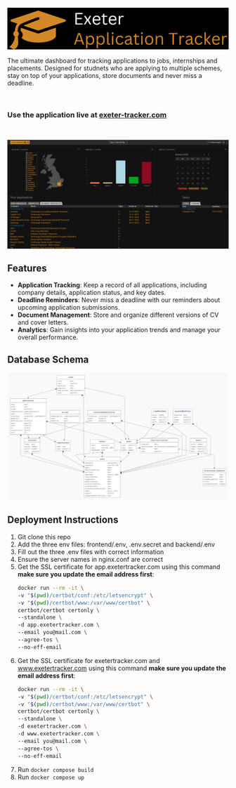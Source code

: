 ![Application tracker dashboard](./frontend/public/Long%20Logo.png)


The ultimate dashboard for tracking applications to jobs, internships and placements. Designed for studnets who are applying to multiple schemes, stay on top of your applications, store documents and never miss a deadline.

<br>

### Use the application live at [exeter-tracker.com](http://#)

<br>

![Application tracker dashboard](./frontend/public/dashboard.png)



## Features

- **Application Tracking**: Keep a record of all applications, including company details, application status, and key dates.
- **Deadline Reminders**: Never miss a deadline with our reminders about upcoming application submissions.
- **Document Management**: Store and organize different versions of CV and cover letters.
- **Analytics**: Gain insights into your application trends and manage your overall performance.

## Database Schema
![Pocketbase database schema](./frontend/public/pb_diagram.png)

  

## Deployment Instructions

1. Git clone this repo
2. Add the three env files: frontend/.env, .env.secret and backend/.env
3. Fill out the three .env files with correct information
4. Ensure the server names in nginx.conf are correct
5. Get the SSL certificate for app.exetertracker.com using this command **make sure you update the email address first**:
    ```bash
    docker run --rm -it \
    -v "$(pwd)/certbot/conf:/etc/letsencrypt" \
    -v "$(pwd)/certbot/www:/var/www/certbot" \
    certbot/certbot certonly \
    --standalone \
    -d app.exetertracker.com \
    --email you@mail.com \
    --agree-tos \
    --no-eff-email
    ```
6. Get the SSL certificate for exetertracker.com and www.exetertracker.com using this command **make sure you update the email address first**:
    ```bash
    docker run --rm -it \
    -v "$(pwd)/certbot/conf:/etc/letsencrypt" \
    -v "$(pwd)/certbot/www:/var/www/certbot" \
    certbot/certbot certonly \
    --standalone \
    -d exetertracker.com \
    -d www.exetertracker.com \
    --email you@mail.com \
    --agree-tos \
    --no-eff-email
    ```
7. Run `docker compose build`
8. Run `docker compose up`